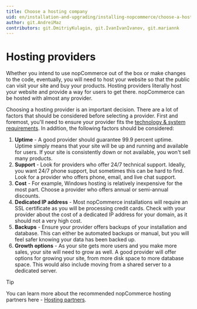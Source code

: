 ```yaml
---
title: Choose a hosting company
uid: en/installation-and-upgrading/installing-nopcommerce/choose-a-hosting-company
author: git.AndreiMaz
contributors: git.DmitriyKulagin, git.IvanIvanIvanov, git.mariannk
---
```


# Hosting providers

Whether you intend to use nopCommerce out of the box or make changes to the code, eventually, you will need to host your website so that the public can visit your site and buy your products. Hosting providers literally host your website and provide a way for users to get there. nopCommerce can be hosted with almost any provider.

Choosing a hosting provider is an important decision. There are a lot of factors that should be considered before selecting a provider. First and foremost, you'll need to ensure your provider fits the [technology & system requirements](xref:en/installation-and-upgrading/technology-and-system-requirements). In addition, the following factors should be considered:

1. **Uptime** - A good provider should guarantee 99.9 percent uptime. Uptime simply means that your site will be up and running and available for users. If your site is consistently down or not available, you won't sell many products.
1. **Support** - Look for providers who offer 24/7 technical support. Ideally, you want 24/7 phone support, but sometimes this can be hard to find. Look for a provider who offers phone, email, and live chat support.
1. **Cost** - For example, Windows hosting is relatively inexpensive for the most part. Choose a provider who offers annual or semi-annual discounts.
1. **Dedicated IP address** - Most nopCommerce installations will require an SSL certificate as you will be processing credit cards. Check with your provider about the cost of a dedicated IP address for your domain, as it should not a very high cost.
1. **Backups** - Ensure your provider offers backups of your installation and database. This can either be automated backups or manual, but you will feel safer knowing your data has been backed up.
1. **Growth options** - As your site gets more users and you make more sales, your site will need to grow as well. A good provider will offer options for growing your site, from more disk space to more database space. This would also include moving from a shared server to a dedicated server.

> [!TIP]
>
> You can learn more about the recommended nopCommerce hosting partners here - [Hosting partners](https://www.nopcommerce.com/hosting-partners?utm_source=docs_nopcommerce&utm_medium=link&utm_content=hosting&utm_campaign=parnters_page).
